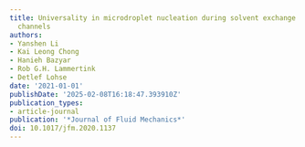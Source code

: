 ```yaml
---
title: Universality in microdroplet nucleation during solvent exchange in Hele-Shaw-like
  channels
authors:
- Yanshen Li
- Kai Leong Chong
- Hanieh Bazyar
- Rob G.H. Lammertink
- Detlef Lohse
date: '2021-01-01'
publishDate: '2025-02-08T16:18:47.393910Z'
publication_types:
- article-journal
publication: '*Journal of Fluid Mechanics*'
doi: 10.1017/jfm.2020.1137
---
```

